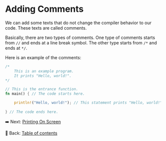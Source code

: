 # Adding Comments

We can add some texts that do not change the compiler behavior to our code.
These texts are called comments.

Basically, there are two types of comments.
One type of comments starts from `//` and ends at a line break symbol.
The other type starts from `/*` and ends at `*/`.

Here is an example of the comments:

```rust
/*
    This is an example program.
    It prints "Hello, world!".
*/

// This is the entrance function.
fn main() { // The code starts here.

    println!("Hello, world!"); // This statement prints "Hello, world!" on the screen.
    
} // The code ends here.
```

:arrow_right:  Next: [Printing On Screen](./printing_on_screen.md)

:blue_book: Back: [Table of contents](./../README.md)
